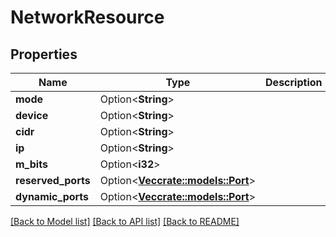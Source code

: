 # NetworkResource

## Properties

Name | Type | Description | Notes
------------ | ------------- | ------------- | -------------
**mode** | Option<**String**> |  | [optional]
**device** | Option<**String**> |  | [optional]
**cidr** | Option<**String**> |  | [optional]
**ip** | Option<**String**> |  | [optional]
**m_bits** | Option<**i32**> |  | [optional]
**reserved_ports** | Option<[**Vec<crate::models::Port>**](Port.md)> |  | [optional]
**dynamic_ports** | Option<[**Vec<crate::models::Port>**](Port.md)> |  | [optional]

[[Back to Model list]](../README.md#documentation-for-models) [[Back to API list]](../README.md#documentation-for-api-endpoints) [[Back to README]](../README.md)


